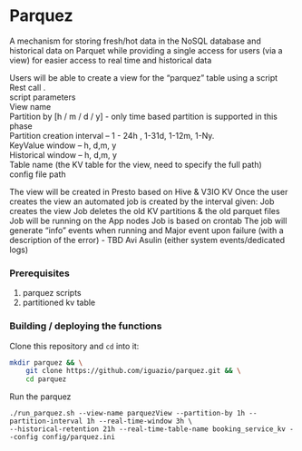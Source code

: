 # Parquez

A mechanism for storing fresh/hot data in the NoSQL database
and historical data on Parquet while providing a single access for users (via a view) for easier access to real time and historical data

Users will be able to create a view for the “parquez” table using a script Rest call . <br />
script parameters <br />
View name  <br />
Partition by [h / m / d / y] - only time based partition is supported in this phase  <br />
Partition creation interval – 1 - 24h , 1-31d, 1-12m, 1-Ny.  <br />
KeyValue window – h, d,m, y  <br />
Historical window – h, d,m, y  <br />
Table name (the KV table for the view, need to specify the full path)  <br />
config file path   <br />

The view will be created in Presto based on Hive & V3IO KV 
Once the user creates the view an automated job is created by the interval given:
Job creates the view
Job deletes the old KV partitions & the old parquet files
Job will be running on the App nodes
Job is based on crontab
The job will generate “info” events when running and Major event upon failure (with a description of the error) - TBD Avi Asulin (either system events/dedicated logs)

### Prerequisites
1. parquez scripts
2. partitioned kv table 

### Building / deploying the functions

Clone this repository and `cd` into it:
```sh
mkdir parquez && \
    git clone https://github.com/iguazio/parquez.git && \
    cd parquez
```

Run the parquez
```
./run_parquez.sh --view-name parquezView --partition-by 1h --partition-interval 1h --real-time-window 3h \
--historical-retention 21h --real-time-table-name booking_service_kv --config config/parquez.ini
```


